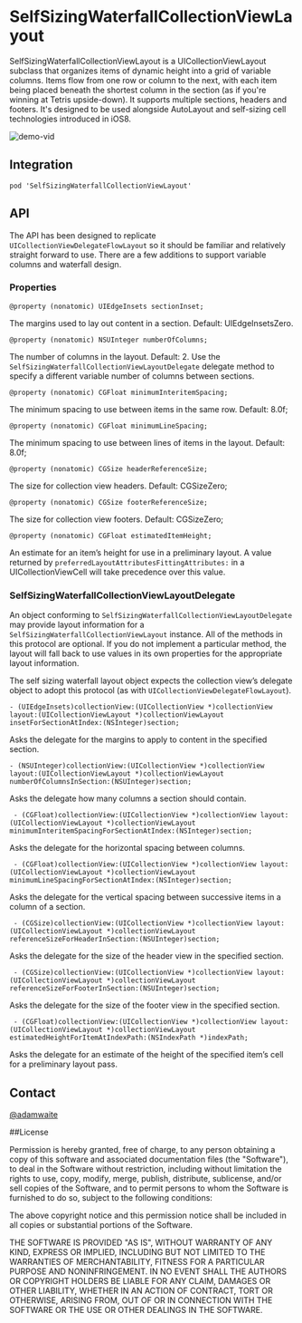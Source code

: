 # SelfSizingWaterfallCollectionViewLayout

SelfSizingWaterfallCollectionViewLayout is a UICollectionViewLayout subclass that organizes items of dynamic height into a grid of variable columns. Items flow from one row or column to the next, with each item being placed beneath the shortest column in the section (as if you're winning at Tetris upside-down). It supports multiple sections, headers and footers. It's designed to be used alongside AutoLayout and self-sizing cell technologies introduced in iOS8.

![demo-vid](resources/demo.mp4.gif)

## Integration

`pod 'SelfSizingWaterfallCollectionViewLayout'`

## API

The API has been designed to replicate `UICollectionViewDelegateFlowLayout` so it should be familiar and relatively straight forward to use. There are a few additions to support variable columns and waterfall design.

### Properties

`@property (nonatomic) UIEdgeInsets sectionInset;`

The margins used to lay out content in a section. Default: UIEdgeInsetsZero.

`@property (nonatomic) NSUInteger numberOfColumns;`

The number of columns in the layout. Default: 2. Use the `SelfSizingWaterfallCollectionViewLayoutDelegate` delegate method to specify a different variable number of columns between sections.

`@property (nonatomic) CGFloat minimumInteritemSpacing;`

The minimum spacing to use between items in the same row. Default: 8.0f;

`@property (nonatomic) CGFloat minimumLineSpacing;`

The minimum spacing to use between lines of items in the layout. Default: 8.0f;

`@property (nonatomic) CGSize headerReferenceSize;`

The size for collection view headers. Default: CGSizeZero;

`@property (nonatomic) CGSize footerReferenceSize;`

The size for collection view footers. Default: CGSizeZero;

`@property (nonatomic) CGFloat estimatedItemHeight;`

An estimate for an item’s height for use in a preliminary layout. A value returned by `preferredLayoutAttributesFittingAttributes:` in a UICollectionViewCell will take precedence over this value.

### SelfSizingWaterfallCollectionViewLayoutDelegate <UICollectionViewDelegate>

An object conforming to `SelfSizingWaterfallCollectionViewLayoutDelegate` may provide layout information for a `SelfSizingWaterfallCollectionViewLayout` instance. All of the methods in this protocol are optional. If you do not implement a particular method, the layout will fall back to use values in its own properties for the appropriate layout information.
 
The self sizing waterfall layout object expects the collection view’s delegate object to adopt this protocol (as with `UICollectionViewDelegateFlowLayout`).

`- (UIEdgeInsets)collectionView:(UICollectionView *)collectionView layout:(UICollectionViewLayout *)collectionViewLayout insetForSectionAtIndex:(NSInteger)section;
`

Asks the delegate for the margins to apply to content in the specified section.

`- (NSUInteger)collectionView:(UICollectionView *)collectionView layout:(UICollectionViewLayout *)collectionViewLayout numberOfColumnsInSection:(NSUInteger)section;`

Asks the delegate how many columns a section should contain.

` - (CGFloat)collectionView:(UICollectionView *)collectionView layout:(UICollectionViewLayout *)collectionViewLayout minimumInteritemSpacingForSectionAtIndex:(NSInteger)section;`

Asks the delegate for the horizontal spacing between columns.

` - (CGFloat)collectionView:(UICollectionView *)collectionView layout:(UICollectionViewLayout *)collectionViewLayout minimumLineSpacingForSectionAtIndex:(NSInteger)section;`

Asks the delegate for the vertical spacing between successive items in a column of a section.

` - (CGSize)collectionView:(UICollectionView *)collectionView layout:(UICollectionViewLayout *)collectionViewLayout referenceSizeForHeaderInSection:(NSUInteger)section;`

Asks the delegate for the size of the header view in the specified section.

` - (CGSize)collectionView:(UICollectionView *)collectionView layout:(UICollectionViewLayout *)collectionViewLayout referenceSizeForFooterInSection:(NSUInteger)section;`

Asks the delegate for the size of the footer view in the specified section.

` - (CGFloat)collectionView:(UICollectionView *)collectionView layout:(UICollectionViewLayout *)collectionViewLayout estimatedHeightForItemAtIndexPath:(NSIndexPath *)indexPath;`

Asks the delegate for an estimate of the height of the specified item’s cell for a preliminary layout pass.

## Contact

[@adamwaite](http://twitter.com/adamwaite)

##License

Permission is hereby granted, free of charge, to any person obtaining a copy of this software and associated documentation files (the "Software"), to deal in the Software without restriction, including without limitation the rights to use, copy, modify, merge, publish, distribute, sublicense, and/or sell copies of the Software, and to permit persons to whom the Software is furnished to do so, subject to the following conditions:

The above copyright notice and this permission notice shall be included in all copies or substantial portions of the Software.

THE SOFTWARE IS PROVIDED "AS IS", WITHOUT WARRANTY OF ANY KIND, EXPRESS OR IMPLIED, INCLUDING BUT NOT LIMITED TO THE WARRANTIES OF MERCHANTABILITY, FITNESS FOR A PARTICULAR PURPOSE AND NONINFRINGEMENT. IN NO EVENT SHALL THE AUTHORS OR COPYRIGHT HOLDERS BE LIABLE FOR ANY CLAIM, DAMAGES OR OTHER LIABILITY, WHETHER IN AN ACTION OF CONTRACT, TORT OR OTHERWISE, ARISING FROM, OUT OF OR IN CONNECTION WITH THE SOFTWARE OR THE USE OR OTHER DEALINGS IN THE SOFTWARE.
